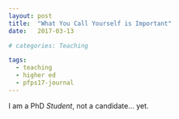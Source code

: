 ```yaml
---
layout: post
title:  "What You Call Yourself is Important"
date:   2017-03-13

# categories: Teaching

tags:
  - teaching
  - higher ed
  - pfps17-journal
---
```


I am a PhD *Student*, not a candidate... yet.
